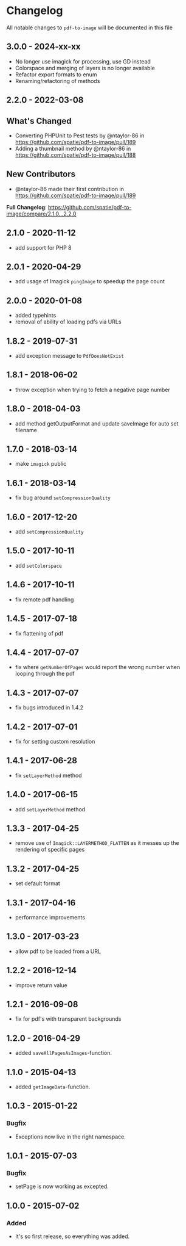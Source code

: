 # Changelog

All notable changes to `pdf-to-image` will be documented in this file

## 3.0.0 - 2024-xx-xx
- No longer use imagick for processing, use GD instead
- Colorspace and merging of layers is no longer available
- Refactor export formats to enum
- Renaming/refactoring of methods

## 2.2.0 - 2022-03-08

## What's Changed

- Converting PHPUnit to Pest tests by @ntaylor-86 in https://github.com/spatie/pdf-to-image/pull/189
- Adding a thumbnail method by @ntaylor-86 in https://github.com/spatie/pdf-to-image/pull/188

## New Contributors

- @ntaylor-86 made their first contribution in https://github.com/spatie/pdf-to-image/pull/189

**Full Changelog**: https://github.com/spatie/pdf-to-image/compare/2.1.0...2.2.0

## 2.1.0 - 2020-11-12

- add support for PHP 8

## 2.0.1 - 2020-04-29

- add usage of Imagick `pingImage` to speedup the page count

## 2.0.0 - 2020-01-08

- added typehints
- removal of ability of loading pdfs via URLs

## 1.8.2 - 2019-07-31

- add exception message to `PdfDoesNotExist`

## 1.8.1 - 2018-06-02

- throw exception when trying to fetch a negative page number

## 1.8.0 - 2018-04-03

- add method getOutputFormat and update saveImage for auto set filename

## 1.7.0 - 2018-03-14

- make `imagick` public

## 1.6.1 - 2018-03-14

- fix bug around `setCompressionQuality`

## 1.6.0 - 2017-12-20

- add `setCompressionQuality`

## 1.5.0 - 2017-10-11

- add `setColorspace`

## 1.4.6 - 2017-10-11

- fix remote pdf handling

## 1.4.5 - 2017-07-18

- fix flattening of pdf

## 1.4.4 - 2017-07-07

- fix where `getNumberOfPages` would report the wrong number when looping through the pdf

## 1.4.3 - 2017-07-07

- fix bugs introduced in 1.4.2

## 1.4.2 - 2017-07-01

- fix for setting custom resolution

## 1.4.1 - 2017-06-28

- fix `setLayerMethod` method

## 1.4.0 - 2017-06-15

- add `setLayerMethod` method

## 1.3.3 - 2017-04-25

- remove use of `Imagick::LAYERMETHOD_FLATTEN` as it messes up the rendering of specific pages

## 1.3.2 - 2017-04-25

- set default format

## 1.3.1 - 2017-04-16

- performance improvements

## 1.3.0 - 2017-03-23

- allow pdf to be loaded from a URL

## 1.2.2 - 2016-12-14

- improve return value

## 1.2.1 - 2016-09-08

- fix for pdf's with transparent backgrounds

## 1.2.0 - 2016-04-29

- added `saveAllPagesAsImages`-function.

## 1.1.0 - 2015-04-13

- added `getImageData`-function.

## 1.0.3 - 2015-01-22

### Bugfix

- Exceptions now live in the right namespace.

## 1.0.1 - 2015-07-03

### Bugfix

- setPage is now working as excepted.

## 1.0.0 - 2015-07-02

### Added

- It's so first release, so everything was added.
